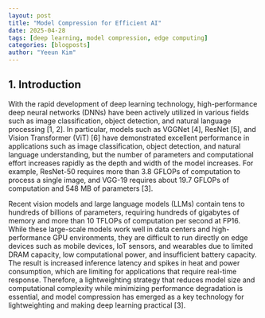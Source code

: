 ```yaml
---
layout: post
title: "Model Compression for Efficient AI"
date: 2025-04-28
tags: [deep learning, model compression, edge computing]
categories: [blogposts]
author: "Yeeun Kim"
---
```


## 1. Introduction

With the rapid development of deep learning technology, high-performance deep neural networks (DNNs) have been actively utilized in various fields such as image classification, object detection, and natural language processing [1, 2]. In particular, models such as VGGNet [4], ResNet [5], and Vision Transformer (ViT) [6] have demonstrated excellent performance in applications such as image classification, object detection, and natural language understanding, but the number of parameters and computational effort increases rapidly as the depth and width of the model increases. For example, ResNet-50 requires more than 3.8 GFLOPs of computation to process a single image, and VGG-19 requires about 19.7 GFLOPs of computation and 548 MB of parameters [3].

Recent vision models and large language models (LLMs) contain tens to hundreds of billions of parameters, requiring hundreds of gigabytes of memory and more than 10 TFLOPs of computation per second at FP16. While these large-scale models work well in data centers and high-performance GPU environments, they are difficult to run directly on edge devices such as mobile devices, IoT sensors, and wearables due to limited DRAM capacity, low computational power, and insufficient battery capacity. The result is increased inference latency and spikes in heat and power consumption, which are limiting for applications that require real-time response. Therefore, a lightweighting strategy that reduces model size and computational complexity while minimizing performance degradation is essential, and model compression has emerged as a key technology for lightweighting and making deep learning practical [3].

